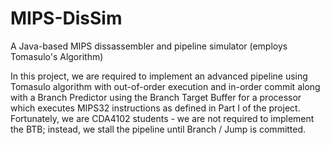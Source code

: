 MIPS-DisSim
===========

A Java-based MIPS dissassembler and pipeline simulator (employs Tomasulo's Algorithm)

In this project, we are required to implement an advanced pipeline using Tomasulo algorithm with out-of-order execution and in-order commit along with a Branch Predictor using the Branch Target Buffer for a processor which executes MIPS32 instructions as defined in Part I of the project. Fortunately, we are CDA4102 students - we are not required to implement the BTB; instead, we stall the pipeline until Branch / Jump is committed.
